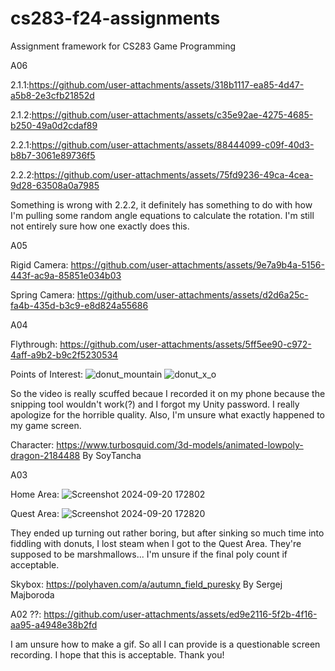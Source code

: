 # cs283-f24-assignments
Assignment framework for CS283 Game Programming

A06

2.1.1:https://github.com/user-attachments/assets/318b1117-ea85-4d47-a5b8-2e3cfb21852d

2.1.2:https://github.com/user-attachments/assets/c35e92ae-4275-4685-b250-49a0d2cdaf89

2.2.1:https://github.com/user-attachments/assets/88444099-c09f-40d3-b8b7-3061e89736f5

2.2.2:https://github.com/user-attachments/assets/75fd9236-49ca-4cea-9d28-63508a0a7985

Something is wrong with 2.2.2, it definitely has something to do with how I'm pulling some random angle equations to calculate the rotation. I'm still not entirely sure how one exactly does this.


A05

Rigid Camera:
https://github.com/user-attachments/assets/9e7a9b4a-5156-443f-ac9a-85851e034b03

Spring Camera:
https://github.com/user-attachments/assets/d2d6a25c-fa4b-435d-b3c9-e8d824a55686



A04

Flythrough: https://github.com/user-attachments/assets/5ff5ee90-c972-4aff-a9b2-b9c2f5230534

Points of Interest:
![donut_mountain](https://github.com/user-attachments/assets/6e971077-83b7-4bad-b513-305972d050b1)
![donut_x_o](https://github.com/user-attachments/assets/f0d8eef1-bc53-4614-90b9-d62168487e86)

So the video is really scuffed becaue I recorded it on my phone because the snipping tool wouldn't work(?) and I forgot my Unity password. I really apologize for the horrible quality. Also, I'm unsure what exactly happened to my game screen.

Character: https://www.turbosquid.com/3d-models/animated-lowpoly-dragon-2184488
By SoyTancha



A03

Home Area: ![Screenshot 2024-09-20 172802](https://github.com/user-attachments/assets/e93c8685-0d76-455b-a4f2-813b2ba1b747)

Quest Area: ![Screenshot 2024-09-20 172820](https://github.com/user-attachments/assets/95189352-f671-4e78-80ef-2cfd7d35f7fc)

They ended up turning out rather boring, but after sinking so much time into fiddling with donuts, I lost steam when I got to the Quest Area. They're supposed to be marshmallows... I'm unsure if the final poly count if acceptable.

Skybox: https://polyhaven.com/a/autumn_field_puresky
By Sergej Majboroda



A02
??: https://github.com/user-attachments/assets/ed9e2116-5f2b-4f16-aa95-a4948e38b2fd

I am unsure how to make a gif. So all I can provide is a questionable screen recording. I hope that this is acceptable.
Thank you!
